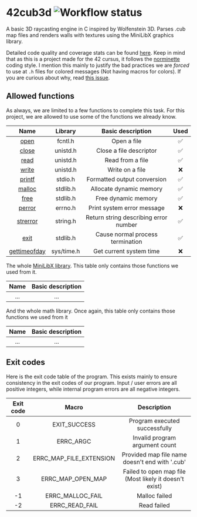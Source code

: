 # 42cub3d ![Workflow status](https://github.com/xdec0de/42cub3d/actions/workflows/validate.yml/badge.svg)

A basic 3D raycasting engine in C inspired by Wolfenstein 3D.
Parses .cub map files and renders walls with textures using the MiniLibX graphics library.

Detailed code quality and coverage stats can be found
[here](https://app.codacy.com/gh/xDec0de/42cub3d). Keep in mind that as this is a project
made for the 42 cursus, it follows the [norminette](https://github.com/42School/norminette)
coding style. I mention this mainly to justify the bad practices we are *forced* to
use at `.h` files for colored messages (Not having macros for colors). If you are curious
about why, read [this issue](https://github.com/42school/norminette/issues/534).

## Allowed functions

As always, we are limited to a few functions to complete this task.
For this project, we are allowed to use some of the functions we already know.

| Name | Library | Basic description | Used |
| :---: | :---: | :---: | :---: |
| [open](https://linux.die.net/man/3/open) | fcntl.h | Open a file | ✅ |
| [close](https://linux.die.net/man/2/close) | unistd.h | Close a file descriptor | ✅ |
| [read](https://linux.die.net/man/3/read) | unistd.h | Read from a file | ✅ |
| [write](https://linux.die.net/man/3/write) | unistd.h | Write on a file | ❌ |
| [printf](https://linux.die.net/man/3/printf) | stdio.h | Formatted output conversion | ✅ |
| [malloc](https://linux.die.net/man/3/malloc) | stdlib.h | Allocate dynamic memory | ✅ |
| [free](https://linux.die.net/man/3/free) | stdlib.h | Free dynamic memory | ✅ |
| [perror](https://linux.die.net/man/3/perror) | errno.h | Print system error message | ❌ |
| [strerror](https://linux.die.net/man/3/strerror) | string.h | Return string describing error number | ✅ |
| [exit](https://linux.die.net/man/3/exit) | stdlib.h | Cause normal process termination | ✅ |
| [gettimeofday](https://linux.die.net/man/2/gettimeofday) | sys/time.h | Get current system time | ❌ |

The whole [MiniLibX library](https://github.com/42Paris/minilibx-linux). This
table only contains those functions we used from it.

| Name | Basic description |
| :---: | :---: |
| ... | ... |

And the whole math library. Once again, this table only contains those
functions we used from it

| Name | Basic description |
| :---: | :---: |
| ... | ... |

## Exit codes

Here is the exit code table of the program. This exists mainly to ensure consistency in
the exit codes of our program. Input / user errors are all positive integers, while
internal program errors are all negative integers.

| Exit code | Macro | Description |
| :---: | :---: | :---: |
| 0 | EXIT_SUCCESS | Program executed successfully |
| 1 | ERRC_ARGC | Invalid program argument count |
| 2 | ERRC_MAP_FILE_EXTENSION | Provided map file name doesn't end with '.cub' |
| 3 | ERRC_MAP_OPEN_MAP | Failed to open map file (Most likely it doesn't exist) |
| -1 | ERRC_MALLOC_FAIL | Malloc failed |
| -2 | ERRC_READ_FAIL | Read failed |
